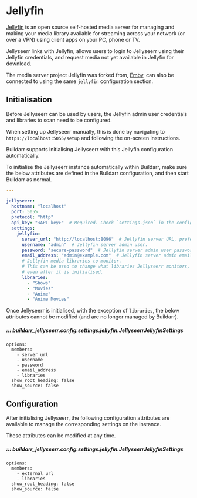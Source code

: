 # Jellyfin

[Jellyfin](https://jellyfin.org) is an open source self-hosted media server for managing and making your media library available for streaming across your network (or over a VPN) using client apps on your PC, phone or TV.

Jellyseerr links with Jellyfin, allows users to login to Jellyseerr using their Jellyfin credentials, and request media not yet available in Jellyfin for download.

The media server project Jellyfin was forked from, [Emby](https://emby.media), can also be connected to using the same `jellyfin` configuration section.

## Initialisation

Before Jellyseerr can be used by users, the Jellyfin admin user credentials and libraries to scan need to be configured.

When setting up Jellyseerr manually, this is done by navigating to `https://localhost:5055/setup` and following the on-screen instructions.

Buildarr supports initialising Jellyseerr with this Jellyfin configuration automatically.

To initialise the Jellyseerr instance automatically within Buildarr, make sure the below attributes are defined in the Buildarr configuration, and then start Buildarr as normal.

```yaml
---

jellyseerr:
  hostname: "localhost"
  port: 5055
  protocol: "http"
  api_key: "<API key>"  # Required. Check `settings.json` in the config volume to get the value.
  settings:
    jellyfin:
      server_url: "http://localhost:8096"  # Jellyfin server URL, preferably direct (no proxy).
      username: "admin"  # Jellyfin server admin user.
      password: "secure-password"  # Jellyfin server admin user password.
      email_address: "admin@example.com"  # Jellyfin server admin email address.
      # Jellyfin media libraries to monitor.
      # This can be used to change what libraries Jellyseerr monitors,
      # even after it is initialised.
      libraries:
        - "Shows"
        - "Movies"
        - "Anime"
        - "Anime Movies"
```

Once Jellyseerr is initialised, with the exception of `libraries`, the below attributes cannot be modified (and are no longer managed by Buildarr).

##### ::: buildarr_jellyseerr.config.settings.jellyfin.JellyseerrJellyfinSettings
    options:
      members:
        - server_url
        - username
        - password
        - email_address
        - libraries
      show_root_heading: false
      show_source: false

## Configuration

After initialising Jellyseerr, the following configuration attributes are available to manage the corresponding settings on the instance.

These attributes can be modified at any time.

##### ::: buildarr_jellyseerr.config.settings.jellyfin.JellyseerrJellyfinSettings
    options:
      members:
        - external_url
        - libraries
      show_root_heading: false
      show_source: false
